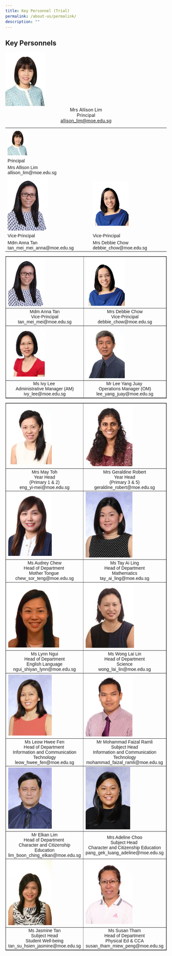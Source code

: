 ```yaml
---
title: Key Personnel (Trial)
permalink: /about-us/permalink/
description: ""
---
```

<head>
<style>
table {
  font-family: arial, sans-serif;
  border-collapse: collapse;
  width: 100%;
}

th, td {
  border: 1px solid #dddddd;
  text-align: center;
  padding: 8px;
}

tr:nth-child(2) {
  background-color: Green; 
  text-align: center;  
}

tr:nth-child(5) {
  background-color: Green; 
  text-align: center;  
}
</style>
</head>
<body>

<h2>Key Personnels</h2>

<table>  
  <tr>
  <td><img style="width: 25%;" src="/images/kp1.jpg" /></td>
  </tr>     
  <td> Principal </td>
  <tr>
  <td>Mrs Allison Lim <br/>
      allison_lim@moe.edu.sg </td>
  </tr>

  <tr>
  <td><img style="width: 50%;" src="/images/td2.jpg" /></td>
  <td><img style="width: 50%;" src="/images/kp3.png" /></td>
  </tr>
  
  <tr> 
    <td>Vice-Principal</td>
    <td>Vice-Principal</td>
  </tr> 
  
  <tr> 
    <td>Mdm Anna Tan <br/>
    tan_mei_mei_anna@moe.edu.sg </td>
    <td>Mrs Debbie Chow<br/>
    debbie_chow@moe.edu.sg </td>
  </tr> 
<img style="width: 25%;" src="/images/kp1.jpg" />
<div style="text-align: center;">Mrs Allison Lim</div>
<div style="text-align: center;">Principal</div>
<div style="text-align: center;"><a href="mailto:allison_lim@moe.edu.sg">allison_lim@moe.edu.sg</a></div>

<table border="1">
<tbody>
<tr>
<td><img style="width: 50%;" src="/images/td2.jpg" /></td>
<td><img style="width: 50%;" src="/images/kp3.png" /></td>
</tr>
<tr>
<td style="text-align: center;">
<div>Mdm Anna Tan</div>
<div>Vice-Principal</div>
<div>tan_mei_mei@moe.edu.sg</div>
</td>
<td style="text-align: center;">
<div>Mrs Debbie Chow</div>
<div>Vice-Principal</div>
<div>debbie_chow@moe.edu.sg</div>
</td>
</tr>
<tr>
<td><img style="width: 50%;" src="/images/kp4.jpg" /></td>
<td><img style="width: 50%;" src="/images/kp5.jpg" /></td>
</tr>
<tr>
<td style="text-align: center;">
<div>Ms Ivy Lee&nbsp;</div>
<div>Administrative Manager (AM)</div>
<div>ivy_lee@moe.edu.sg</div>
</td>
<td style="text-align: center;">
<div>Mr Lee Yang Juay&nbsp;</div>
<div>Operations Manager (OM)</div>
<div>lee_yang_juay@moe.edu.sg</div>
</td>
<table border="1">
<tbody>
<tr>
<td><img style="width: 60%;" src="/images/kp6.jpg" /></td>
<td><img style="width: 60%;" src="/images/kp7.jpg" /></td>
<td><img style="width: 60%;" src="/images/kp8.jpg" /></td>
</tr>
<tr>
<td style="text-align: center;">
<div>Mrs May Toh</div>
<div>Year Head</div>
<div>(Primary 1 &amp; 2)</div>
<div>eng_yi-mei@moe.edu.sg</div>
</td>
<td style="text-align: center;">
<div>Mrs Geraldine Robert</div>
<div>Year Head</div>
<div>(Primary 3 &amp; 5)</div>
<div>geraldine_robert@moe.edu.sg</div>
</td>
<td style="text-align: center;">
<div>Ms Sabrina Kaur&nbsp;</div>
<div>Year Head</div>
<div>(Primary 4 &amp; 6)</div>
<div>sabrina_kaur_jit_singh@moe.edu.sg</div>
</td>
</tr>
<tr>
<td><img style="width: 60%;" src="/images/kp9.jpg" /></td>
<td><img style="width: 60%;" src="/images/kp10.jpg" /></td>
<td><img style="width: 89%;" src="/images/kp11.jpg" /></td>
</tr>
<tr>
<td style="text-align: center;">
<div>Ms Audrey Chew</div>
<div>Head of Department&nbsp;</div>
<div>Mother Tongue&nbsp;</div>
<div>chew_sor_teng@moe.edu.sg</div>
</td>
<td style="text-align: center;">
<div>Ms Tay Ai Ling</div>
<div>Head of Department</div>
<div>Mathematics</div>
<div>tay_ai_ling@moe.edu.sg</div>
</td>
<td style="text-align: center;">
<div>Ms Chen Mun Hui Jane</div>
<div>Level Head</div>
<div>Mathematics</div>
<div>chen_mun_hui_jane@moe.edu.sg</div>
</td>
</tr>
<tr>
<td><img style="width: 70%;" src="/images/kp12.png" /></td>
<td><img style="width: 62%;" src="/images/kp13.jpg" /></td>
<td><img style="width: 70%;" src="/images/kp14.jpeg" /></td>
</tr>
<tr>
<td style="text-align: center;">
<div>Ms Lynn Ngui</div>
<div>Head of Department</div>
<div>English Language</div>
<div>ngui_shiyan_lynn@moe.edu.sg</div>
</td>
<td style="text-align: center;">
<div>Ms Wong Lai Lin</div>
<div>Head of Department</div>
<div>Science</div>
<div>wong_lai_lin@moe.edu.sg</div>
</td>
<td style="text-align: center;">
<div>Ms Sally Neo</div>
<div>Level Head</div>
<div>Science</div>
sally_neo@moe.edu.sg</td>
</tr>
<tr>
<td><img style="width: 60%;" src="/images/kp15.jpg" /></td>
<td><img style="width: 60%;" src="/images/kp16.jpg" /></td>
<td><img style="width: 60%;" src="/images/kp17.jpg" /></td>
</tr>
<tr>
<td style="text-align: center;">
<div>Ms Leow Hwee Fen</div>
<div>Head of Department&nbsp;</div>
<div>Information and Communication Technology</div>
<div>leow_hwee_fen@moe.edu.sg</div>
</td>
<td style="text-align: center;">
<div>Mr Mohammad Faizal Ramli</div>
<div>Subject Head</div>
<div>Information and Communication Technology</div>
<div>mohammad_faizal_ramli@moe.edu.sg</div>
</td>
<td style="text-align: center;">
<div>Ms Dulcia Ong</div>
<div>Subject Head</div>
<div>Aesthetics</div>
<div>ong_tian_nu_dulcia@moe.edu.sg</div>
</td>
</tr>
<tr>
<td><img style="width: 60%;" src="/images/kp18.jpg" /></td>
<td><img style="width: 57%;" src="/images/kp19.jpg" /></td>
<td><img style="width: 60%;" src="/images/kp20.jpg" /></td>
</tr>
<tr>
<td style="text-align: center;">
<div>Mr Elkan Lim</div>
<div>Head of Department&nbsp;</div>
<div>Character and Citizenship Education</div>
<div>lim_boon_ching_elkan@moe.edu.sg</div>
</td>
<td style="text-align: center;">
<div>Mrs Adeline Choo</div>
<div>Subject Head&nbsp;</div>
<div>Character and Citizenship Education</div>
<div>pang_gek_luang_adeline@moe.edu.sg</div>
</td>
<td style="text-align: center;">
<div>Mdm Suah Jun</div>
<div>Head of Department</div>
<div>Student Development</div>
<div>suah_jun@moe.edu.sg</div>
</td>
</tr>
<tr>
<td><img style="width: 60%;" src="/images/kp21.jpg" /></td>
<td><img style="width: 60%;" src="/images/kp22.jpg" /></td>
<td>&nbsp;</td>
</tr>
<tr>
<td style="text-align: center;">
<div>Ms Jasmine Tan</div>
<div>Subject Head</div>
<div>Student Well-being</div>
<div>tan_su_hsien_jasmine@moe.edu.sg</div>
</td>
<td style="text-align: center;">
<div>
<div>Ms Susan Tham</div>
<div>Head of Department</div>
<div>Physical Ed &amp; CCA</div>
<div>susan_tham_miew_peng@moe.edu.sg</div>
</td>
<td>&nbsp;</td>
</tr>
</tbody>
</table>